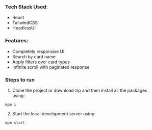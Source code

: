 ### Tech Stack Used: 
- React
- TailwindCSS
- HeadlessUI

### Features: 
- Completely responsive UI
- Search by card name
- Apply filters over card types
- Infinite scroll with paginated response

### Steps to run
1. Clone the project or download zip and then install all the packages using:
```
npm i
```
2. Start the local development server using:
```
npm start
```
